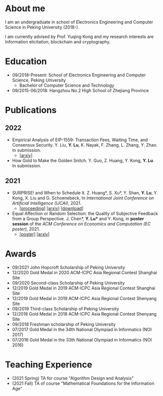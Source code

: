 # About me
I am an undergraduate in school of Electronics Engineering and Computer Science in Peking University (2018-).

I am currently advised by Prof. Yuqing Kong and my research interests are Information elicitation, blockchain and cryptography.

# Education
* 09/2018-Present: School of Electronics Engineering and Computer Science, Peking University
  * Bachelor of Computer Science and Technology
* 09/2015-06/2018: Hangzhou No.2 High School of Zhejiang Province

# Publications
## 2022

* Empirical Analysis of EIP-1559: Transaction Fees, Waiting Time, and Consensus Security. Y. Liu, **Y. Lu**, K. Nayak, F. Zhang, L. Zhang, Y. Zhao. In submission.
    * [[arxiv]](https://arxiv.org/abs/2201.05574)
* How Gold to Make the Golden Snitch. Y. Guo, Z. Huang, Y. Kong, **Y. Lu**. In submission.

## 2021

* SURPRISE! and When to Schedule It. Z. Huang\*, S. Xu\*, Y. Shan, **Y. Lu**, Y. Kong, X. Liu and G. Schoenebeck, In *International Joint Conference on Artificial Intelligence (IJCAI)*, 2021.
  * [[proceeding]](https://www.ijcai.org/proceedings/2021/0036.pdf)    [[arxiv]](https://arxiv.org/abs/2106.02851)    [[download]](https://github.com/yx-lu/yx-lu.github.io/blob/main/files/surprise_ijcai_21.pdf)
* Equal Affection or Random Selection: the Quality of Subjective Feedback from a Group Perspective. J. Chen\*, **Y. Lu\*** and Y. Kong, in **poster session** of the *ACM Conference on Economics and Computation (EC poster)*, 2021.
  * [[poster]](https://github.com/yx-lu/yx-lu.github.io/blob/main/files/EC21poster.pdf)    [[arxiv]](https://arxiv.org/abs/2102.12247)

# Awards
* 09/2021 John Hopcroft Scholarship of Peking University
* 12/2020 Gold Medal in 2020 ACM-ICPC Asia Regional Contest Shanghai Site
* 09/2020 Second-class Scholarship of Peking University
* 12/2019 Gold Medal in 2019 ACM-ICPC Asia Regional Contest Shanghai Site
* 12/2019 Gold Medal in 2019 ACM-ICPC Asia Regional Contest Shenyang Site
* 09/2019 Third-class Scholarship of Peking University
* 12/2018 Gold Medal in 2018 ACM-ICPC Asia Regional Contest Shenyang Site
* 09/2018 Freshman scholarship of Peking University
* 07/2017 Gold Medal in the 34th National Olympiad in Informatics (NOI 2017)
* 07/2016 Gold Medal in the 33th National Olympiad in Informatics (NOI 2016)

# Teaching Experience
* (2021 Spring) TA for course "Algorithm Design and Analysis"
* (2021 Fall) TA of course "Mathematical Foundations for the Information Age"

